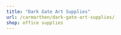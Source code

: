 ```yaml
---
title: "Dark Gate Art Supplies"
url: /carmarthen/dark-gate-art-supplies/
shop: office supplies
---
```

